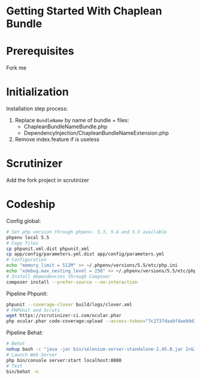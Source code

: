 Getting Started With Chaplean Bundle
=======================================

# Prerequisites

Fork me

# Initialization

Installation step process:

1. Replace `BundleName` by name of bundle + files:
    * ChapleanBundleNameBundle.php
    * DependencyInjection/ChapleanBundleNameExtension.php
2. Remove index.feature if is useless

# Scrutinizer

Add the fork project in scrutinizer

# Codeship

Config global:

``` bash
# Set php version through phpenv. 5.3, 5.4 and 5.5 available
phpenv local 5.5
# Copy files
cp phpunit.xml.dist phpunit.xml
cp app/config/parameters.yml.dist app/config/parameters.yml
# Configuration
echo "memory_limit = 512M" >> ~/.phpenv/versions/5.5/etc/php.ini
echo "xdebug.max_nesting_level = 250" >> ~/.phpenv/versions/5.5/etc/php.ini
# Install dependencies through Composer
composer install --prefer-source --no-interaction
```

Pipeline Phpunit:

``` bash
phpunit --coverage-clover build/logs/clover.xml
# PHPUnit and Scruti
wget https://scrutinizer-ci.com/ocular.phar
php ocular.phar code-coverage:upload --access-token="7c2737daabf4aeb9d382cbde4d3a9cfb6a408fa4ec597c2c92c295e4fbbb4cfc" --format=php-clover build/logs/clover.xml
```

Pipeline Behat:

``` bash
# Behat
nohup bash -c "java -jar bin/selenium-server-standalone-2.45.0.jar 2>&1 &"
# Launch Web Server
php bin/console server:start localhost:8080
# Test
bin/behat -n
```